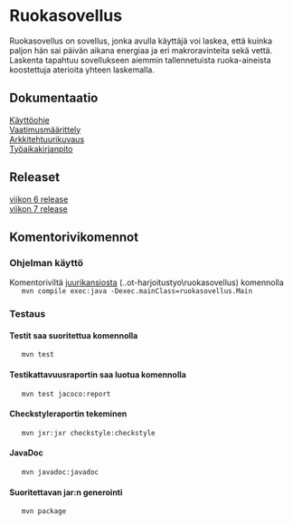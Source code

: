 # Ruokasovellus
Ruokasovellus on sovellus, jonka avulla käyttäjä voi laskea, että kuinka paljon hän sai päivän
 aikana energiaa ja eri makroravinteita sekä vettä. Laskenta tapahtuu sovellukseen 
aiemmin tallennetuista ruoka-aineista koostettuja aterioita yhteen laskemalla.  
    
## Dokumentaatio

[Käyttöohje](https://github.com/ansketom/ot-harjoitustyo/blob/master/Dokumentointi/Kayttoohje.md)    
[Vaatimusmäärittely](https://github.com/ansketom/ot-harjoitustyo/blob/master/Dokumentointi/vaatimusmaarittely.md)    
[Arkkitehtuurikuvaus](https://github.com/ansketom/ot-harjoitustyo/blob/master/Dokumentointi/Arkkitehtuurikuvaus.md)    
[Työaikakirjanpito](https://github.com/ansketom/ot-harjoitustyo/blob/master/Dokumentointi/tyoaikakirjanpito.md)    

## Releaset
[viikon 6 release](https://github.com/ansketom/ot-harjoitustyo/releases/tag/Viikko6)    
[viikon 7 release](https://github.com/ansketom/ot-harjoitustyo/releases/tag/Viikko7) 
 

## Komentorivikomennot

### Ohjelman käyttö
Komentoriviltä [juurikansiosta](https://github.com/ansketom/ot-harjoitustyo/tree/master/ruokasovellus)
(..ot-harjoitustyo\ruokasovellus) komennolla  
```    mvn compile exec:java -Dexec.mainClass=ruokasovellus.Main    ```  

### Testaus
#### Testit saa suoritettua komennolla  
```    mvn test    ```  
#### Testikattavuusraportin saa luotua komennolla  
```    mvn test jacoco:report    ```  
  
#### Checkstyleraportin tekeminen 
```    mvn jxr:jxr checkstyle:checkstyle    ```    
#### JavaDoc
```    mvn javadoc:javadoc    ```    
#### Suoritettavan jar:n generointi    
```    mvn package    ```




